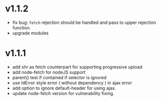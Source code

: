 # v1.1.2

 - fix bug: `fetch` rejection should be handled and pass to upper rejection function.
 - upgrade modules


# v1.1.1

 - add xhr as fetch counterpart for supporting progressive upload
 - add node-fetch for nodeJS support
 - parent() test if contained if selector is ignored
 - use ldError style error ( without dependency ) in ajax error
 - add option to ignore default-header for using ajax.
 - update node-fetch version for vulnerability fixing.
